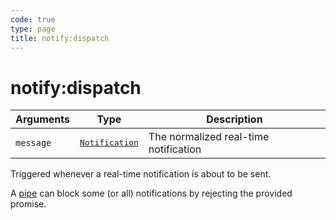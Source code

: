 ```yaml
---
code: true
type: page
title: notify:dispatch
---
```


# notify:dispatch



| Arguments | Type                                                                     | Description                           |
| --------- | ------------------------------------------------------------------------ | ------------------------------------- |
| `message` | <pre><a href=/core/1/api/essentials/notifications>Notification</a></pre> | The normalized real-time notification |

Triggered whenever a real-time notification is about to be sent.

A [pipe](/core/1/plugins/essentials/pipes/) can block some (or all) notifications by rejecting the provided promise.
